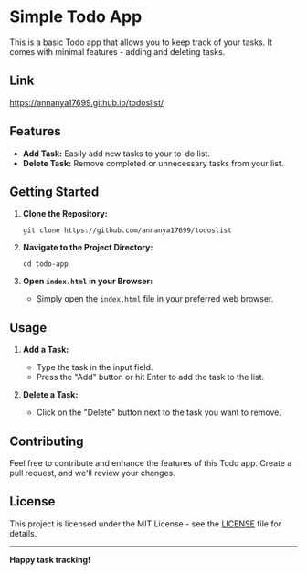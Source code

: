 # Simple Todo App

This is a basic Todo app that allows you to keep track of your tasks. It comes with minimal features - adding and deleting tasks.

## Link
https://annanya17699.github.io/todoslist/

## Features

- **Add Task:** Easily add new tasks to your to-do list.
- **Delete Task:** Remove completed or unnecessary tasks from your list.

## Getting Started

1. **Clone the Repository:**
   ```
   git clone https://github.com/annanya17699/todoslist
   ```

2. **Navigate to the Project Directory:**
   ```
   cd todo-app
   ```

3. **Open `index.html` in your Browser:**
   - Simply open the `index.html` file in your preferred web browser.

## Usage

1. **Add a Task:**
   - Type the task in the input field.
   - Press the "Add" button or hit Enter to add the task to the list.

2. **Delete a Task:**
   - Click on the "Delete" button next to the task you want to remove.

## Contributing

Feel free to contribute and enhance the features of this Todo app. Create a pull request, and we'll review your changes.

## License

This project is licensed under the MIT License - see the [LICENSE](LICENSE) file for details.

---

**Happy task tracking!**